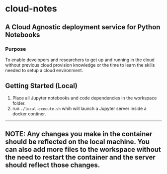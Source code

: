 # cloud-notes
## A Cloud Agnostic deployment service for Python Notebooks

### Purpose
To enable developers and researchers to get up and running in the cloud without previous cloud provision knowledge or the time to learn the skills needed to setup a cloud environment.

## Getting Started (Local)
1. Place all Jupyter notebooks and code dependencies in the workspace folder.
2. run `./local-execute.sh` whih will launch a Jupyter server inside a docker continer.
---
NOTE: Any changes you make in the container should be reflected on the local machine. You can also add more files to the workspace without the need to restart the container and the server should reflect those changes.
---
